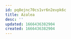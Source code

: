 ```yaml
---
id: pq8ejnc70cs1vr6n2evpk6c
title: Azalea
desc: ''
updated: 1666436382904
created: 1666436382904
---
```

